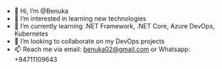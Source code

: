 - 👋 Hi, I’m @Benuka
- 👀 I’m interested in learning new technologies
- 🌱 I’m currently learning .NET Framework, .NET Core, Azure DevOps, Kubernetes
- 💞️ I’m looking to collaborate on my DevOps projects
- 📫 Reach me via email: benuka02@gmail.com or Whatsapp: +94711109643

<!---
Benuka/Benuka is a ✨ special ✨ repository because its `README.md` (this file) appears on your GitHub profile.
You can click the Preview link to take a look at your changes.
--->
